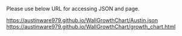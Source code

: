 Please use below URL for accessing JSON and page.  
  
https://austinware979.github.io/WallGrowthChart/Austin.json  
https://austinware979.github.io/WallGrowthChart/growth_chart.html  
